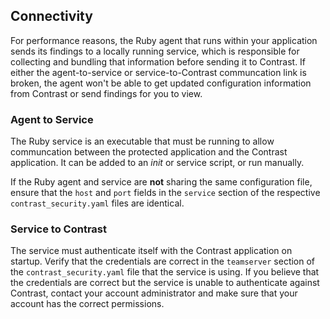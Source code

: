 <!--
title: "Troubleshooting Connectivity to TeamServer"
description: "Notes on Communication between Application and Service and between Service and TeamServer"
tags: "ruby on rails connectivitiy agent service teamserver"
-->

## Connectivity

For performance reasons, the Ruby agent that runs within your application sends its findings to a locally running service, which is responsible for collecting and bundling that information before sending it to Contrast. If either the agent-to-service or service-to-Contrast communcation link is broken, the agent won't be able to get updated configuration information from Contrast or send findings for you to view.

### Agent to Service

The Ruby service is an executable that must be running to allow communcation between the protected application and the Contrast application. It can be added to an *init* or service script, or run manually.

If the Ruby agent and service are **not** sharing the same configuration file, ensure that the `host` and `port` fields in the `service` section of the respective `contrast_security.yaml` files are identical. 

### Service to Contrast

The service must authenticate itself with the Contrast application on startup. Verify that the credentials are correct in the `teamserver` section of the `contrast_security.yaml` file that the service is using. If you believe that the credentials are correct but the service is unable to authenticate against Contrast, contact your account administrator and make sure that your account has the correct permissions.


